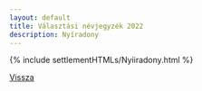 ```yaml
---
layout: default
title: Választási névjegyzék 2022
description: Nyíradony
---
```


{% include settlementHTMLs/Nyiiradony.html %}

[Vissza](./)